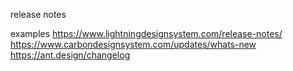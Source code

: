 release notes

examples
https://www.lightningdesignsystem.com/release-notes/
https://www.carbondesignsystem.com/updates/whats-new
https://ant.design/changelog
